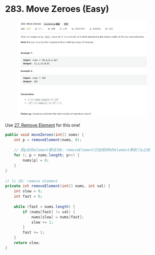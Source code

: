 # 283. Move Zeroes (Easy)

<figure><img src="../../../.gitbook/assets/image (26).png" alt=""><figcaption></figcaption></figure>

Use [27. Remove Element](27.-remove-element-easy.md) for this one!

```java
public void moveZeroes(int[] nums) {
    int p = removeElement(nums, 0);

    // 把p后的element都设为0，removeElement已经把非0的element移到了p之前
    for (; p < nums.length; p++) {
        nums[p] = 0;
    }
}

// lc 26: remove element
private int removeElement(int[] nums, int val) {
    int slow = 0;
    int fast = 0;

    while (fast < nums.length) {
        if (nums[fast] != val) {
            nums[slow] = nums[fast];
            slow += 1;
        }
        fast += 1;
    }
    return slow;
}

```

